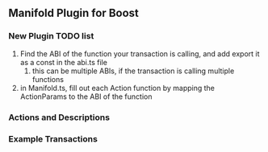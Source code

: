 ## Manifold Plugin for Boost

### New Plugin TODO list

1.  Find the ABI of the function your transaction is calling, and add export it as a const in the abi.ts file
    1.  this can be multiple ABIs, if the transaction is calling multiple functions
2.  in Manifold.ts, fill out each Action function by mapping the ActionParams to the ABI of the function



### Actions and Descriptions



### Example Transactions